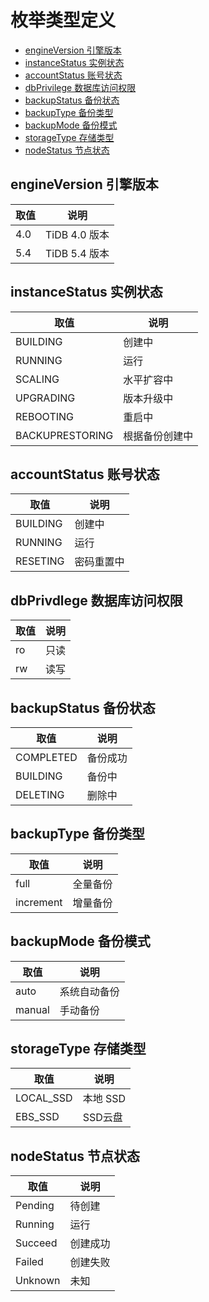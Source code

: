 # 枚举类型定义

- [engineVersion 引擎版本](engineversion-引擎版本#engineversion)
- [instanceStatus 实例状态](instancestatus-实例状态#instancestatus)
- [accountStatus 账号状态](accountStatus-账号状态#accountstatus)
- [dbPrivilege 数据库访问权限](dbPrivilege-数据库访问权限#dbprivilege)
- [backupStatus 备份状态](backupStatus-备份状态#backupstatus)
- [backupType 备份类型](backupType-备份类型#backuptype)
- [backupMode 备份模式](backupMode-备份模式#backupmode)
- [storageType 存储类型](storagetype-存储类型#storagetype)
- [nodeStatus 节点状态](nodeStatus-节点状态#nodestatus)

## engineVersion 引擎版本
<div id="engineversion"></div>

|取值|说明|
|-|-|
|4.0|TiDB 4.0 版本|
|5.4|TiDB 5.4 版本|

## instanceStatus 实例状态
<div id="instancestatus"></div>

|取值|说明|
|-|-|
|BUILDING|创建中|
|RUNNING|运行|
|SCALING|水平扩容中|
|UPGRADING |版本升级中|
|REBOOTING|重启中|
|BACKUPRESTORING|根据备份创建中|


## accountStatus 账号状态
<div id="accountstatus"></div>

|取值|说明|
|-|-|
|BUILDING|创建中|
|RUNNING|运行|
|RESETING|密码重置中|

## dbPrivdlege 数据库访问权限
<div id="dbprivilege"></div>

|取值|说明|
|-|-|
|ro|只读|
|rw|读写|

## backupStatus 备份状态
<div id="backupstatus"></div>

|取值|说明|
|-|-|
|COMPLETED|备份成功|
|BUILDING|备份中|
|DELETING|删除中|

## backupType 备份类型
<div id="backuptype"></div>

|取值|说明|
|-|-|
|full|全量备份|
|increment|增量备份|

## backupMode 备份模式
<div id="backupmode"></div>

|取值|说明|
|-|-|
|auto|系统自动备份|
|manual|手动备份|

## storageType 存储类型 
<div id="storagetype"></div>

|取值|说明|
|-|-|
|LOCAL_SSD|本地 SSD|
|EBS_SSD|SSD云盘|


## nodeStatus 节点状态
<div id="nodestatus"></div>

|取值|说明|
|-|-|
|Pending|待创建|
|Running|运行|
|Succeed|创建成功|
|Failed|创建失败|
|Unknown|未知|
